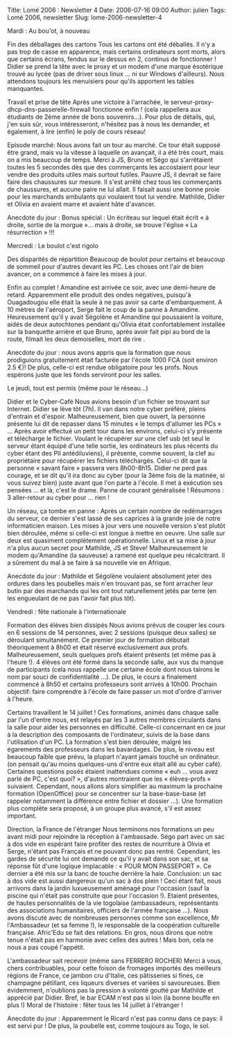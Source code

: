 Title: Lomé 2006 : Newsletter 4
Date: 2006-07-16 09:00
Author: julien
Tags: Lomé 2006, newsletter
Slug: lome-2006-newsletter-4

Mardi : Au bou'ot, à nouveau

</p>
Fin des déballages des cartons  
Tous les cartons ont été déballés. Il n'y a pas trop de casse en
apparence, mais certains ordinateurs sont morts, alors que certains
écrans, fendus sur le dessus en 2, continus de fonctionner ! Didier se
prend la tête avec le proxy et un modem d'une marque ésotérique trouvé
au lycée (pas de driver sous linux ... ni sur Windows d'ailleurs).  
Nous attendons toujours les menuisiers pour qu'ils apportent les tables
manquantes.

</p>
Travail et prise de tête  
Après une victoire à l'arrachée, le
serveur-proxy-dhcp-dns-passerelle-firewall fonctionne enfin ! (cela
rappellera aux étudiants de 2ème année de bons souvenirs...). Pour plus
de détails, qui, j'en suis sûr, vous intéresseront, n'hésitez pas à nous
les demander, et également, à lire (enfin) le poly de cours réseau!

</p>
Episode marché:  
Nous avons fait un tour au marché. Ce tour était supposé être grand,
mais vu la vitesse à laquelle on avançait, il a été très court, mais on
a mis beaucoup de temps. Merci à JS, Bruno et Ségo qui s'arrêtaient
toutes les 5 secondes dès que des commerçants les accostaient pour leur
vendre des produits utiles mais surtout futiles. Pauvre JS, il devrait
se faire faire des chaussures sur mesure. Il s'est arrêté chez tous les
commerçants de chaussures, et aucune paire ne lui allait. Il faisait
aussi une bonne proie pour les marchands ambulants qui voulaient tout
lui vendre. Mathilde, Didier et Olivia en avaient marre et avaient hâte
d'avancer.

</p>
Anecdote du jour : Bonus spécial : Un écriteau sur lequel était écrit «
à droite, sortie de la morgue »... mais à droite, se trouve l'église «
La résurrection » !!!

</p>
Mercredi : Le boulot c'est rigolo

</p>
Des disparités de répartition  
Beaucoup de boulot pour certains et beaucoup de sommeil pour d'autres
devant les PC. Les choses ont l'air de bien avancer, on a commencé à
faire les mises à jour.

</p>
Enfin au complet !  
Amandine est arrivée ce soir, avec une demi-heure de retard. Apparemment
elle produit des ondes négatives, puisqu'à Ouagadougou elle était la
seule à ne pas avoir sa carte d'embarquement. A 10 mètres de l'aéroport,
Serge fait le coup de la panne à Amandine. Heureusement qu'il y avait
Ségolène et Amandine qui poussaient la voiture, aidés de deux
autochtones pendant qu'Olivia était confortablement installée sur la
banquette arrière et que Bruno, après avoir fait pipi au bord de la
route, filmait les deux demoiselles, mort de rire .

</p>
Anecdote du jour : nous avons appris que la formation que nous
prodiguions gratuitement était facturée par l'école 1000 FCA (soit
environ 2.5 €)! De plus, celle-ci est rendue obligatoire pour les profs.
Nous espérons juste que les fonds serviront pour les salles.

</p>
Le jeudi, tout est permis (même pour le réseau...)

</p>
Didier et le Cyber-Café  
Nous avions besoin d'un fichier se trouvant sur Internet. Didier se lève
tôt (7h). Il van dans notre cyber préféré, pleins d'entrain et d'espoir.
Malheureusement, bien que ouvert, la personne présente lui dit de
repasser dans 15 minutes « le temps d'allumer les PCs » ... Après avoir
effectué un petit tour dans les environs, celui-ci s'y présente et
télécharge le fichier. Voulant le récupérer sur une clef usb (et seul le
serveur étant équipé d'une telle sortie, les ordinateurs les plus
récents du cyber étant des PII antédiluviens), il présente, comme
souvent, la clef au propriétaire pour récupérer les fichiers
téléchargés. Celui-ci dit que la personne « savant faire » passera vers
8h00-8h15. Didier ne perd pas courage, et se dit qu'il ira donc au cyber
(pour la 3ème fois de la matinée, si vous suivez bien) juste avant que
l'on parte à l'école. Il met à exécution ses pensées ... et là, c'est le
drame. Panne de courant généralisée ! Résumons : 3 aller-retour au cyber
pour ... rien !

</p>
Un réseau, ça tombe en panne :  
Après un certain nombre de redémarrages du serveur, ce dernier s'est
lassé de ses caprices à la grande joie de notre informaticien maison.
Les mises à jour vers une nouvelle version s'est plutôt bien déroulée,
même si celle-ci est longue à mettre en oeuvre. Une salle sur deux est
quasiment complètement opérationnelle. Linux et sa mise à jour n'a plus
aucun secret pour Mathilde, JS et Steve! Malheureusement le modem
qu'Amandine (la sauveuse) a ramené est quelque peu récalcitrant. Il a
sûrement du mal à se faire à sa nouvelle vie en Afrique.

</p>
Anecdote du jour : Mathilde et Ségolène voulaient absolument jeter des
ordures dans les poubelles mais n'en trouvant pas, se font arracher leur
butin par des marchands qui les ont tout naturellement jetés par terre
(en les engueulant de ne pas l'avoir fait plus tôt).

</p>
Vendredi : fête nationale à l'internationale

</p>
Formation des élèves bien dissipés  
Nous avions prévus de couper les cours en 6 sessions de 14 personnes,
avec 2 sessions (puisque deux salles) se déroulant simultanément. Ce
premier jour de formation débutait théoriquement à 8h00 et était réservé
exclusivement aux profs. Malheureusement, seuls quelques profs étaient
présents (et même pas à l'heure !). 4 élèves ont été formé dans la
seconde salle, aux vus du manque de participants (cela nous rappelle une
certaine école dont nous tairons le nom par souci de confidentialité
...). De plus, le cours a finalement commencé à 8h50 et certains
professeurs sont arrivés à 10h00. Prochain objectif: faire comprendre à
l'école de faire passer un mot d'ordre d'arriver à l'heure.

</p>
Certains travaillent le 14 juillet !  
Ces formations, animés dans chaque salle par l'un d'entre nous, est
relayés par les 3 autres membres circulants dans la salle pour aider les
personnes en difficulté. Celle-ci concernant en ce jour à la description
des composants de l'ordinateur, suivis de la base dans l'utilisation
d'un PC. La formation s'est bien déroulée, malgré les égarements des
professeurs dans les bavardages. De plus, le niveau est beaucoup faible
que prévu, la plupart n'ayant jamais touché un ordinateur. (on pensait
qu'au moins quelques-uns d'entre eux était allé au cyber café).
Certaines questions posés étaient inattendues comme « euh ... vous avez
parlé de PC, c'est quoi? », d'autres montraient que les « élèves-profs »
suivaient. Cependant, nous allons alors simplifier au maximum la
prochaine formation (OpenOffice) pour se concentrer sur la
base-base-base (et rappeler notamment la différence entre fichier et
dossier ...). Une formation plus complète sera proposé, à un groupe plus
avancé, s'il est assez important.

</p>
Direction, la France de l'étranger  
Nous terminons nos formations un peu avant midi pour rejoindre la
réception à l'ambassade. Ségo part avec un sac à dos vide en espérant
faire profiter des restes de nourriture à Olivia et Serge, n'étant pas
Français et ne pouvant donc pas rentré. Cependant, les gardes de
sécurité lui ont demandé ce qu'il y avait dans son sac, et sa réponse
fût d'une logique implacable : « POUR MON PASSEPORT ». Ce dernier a été
mis sur la banc de touche derrière la haie. Conclusion: un sac à dos
vide est aussi dangereux qu'un sac à dos plein ! Ceci étant fait, nous
arrivons dans la jardin luxueusement aménagé pour l'occasion (sauf la
piscine qui n'était pas construite que pour l'occasion !). Etaient
présentes, de hautes personnalités de la vie togolaise (ambassadeurs,
représentants des associations humanitaires, officiers de l'armée
française ...). Nous avons discuté avec de nombreuses personnes comme
son excellence, Mr l'Ambassadeur (et sa femme !), le responsable de la
coopération culturelle française. Afric'Edu se fait des relations. En
gros, nous dirons que notre tenue n'était pas en harmonie avec celles
des autres ! Mais bon, cela ne nous a pas coupé l'appétit.

</p>
L'ambassadeur sait recevoir (même sans FERRERO ROCHER) Merci à vous,
chers contribuables, pour cette foison de fromages importés des
meilleurs régions de France, ce jambon cru d'Italie, ces pâtisseries si
fines, ce champagne pétillant, ces liqueurs diverses et variées si
savoureuses. Bien évidemment, n'oublions pas la pression à volonté
goutté par Mathilde et apprécié par Didier. Bref, le bar ECAM n'est pas
si loin (la bonne bouffe en plus !) Moral de l'histoire : fêter tous les
14 juillet à l'étranger !

</p>
Anecdote du jour : Apparemment le Ricard n'est pas connu dans ce pays:
il est servi pur ! De plus, la poubelle est, comme toujours au Togo, le
sol.

</p>


